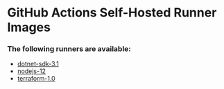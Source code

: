 # GitHub Actions Self-Hosted Runner Images

### The following runners are available:

- [dotnet-sdk-3.1](.github/workflows/dotnet-sdk-3.1.yaml)
- [nodejs-12](.github/workflows/nodejs-12.yaml)
- [terraform-1.0](.github/workflows/terraform-1.0.yaml)
